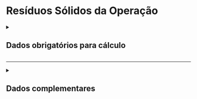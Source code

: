 # Resíduos Sólidos da Operação

<details>
  <summary><strong><h2>Dados obrigatórios para cálculo</strong></summary>

Campo no Supabase|Valores GHG|
|---|---|
|`categoria_de_emissoes`|_RESIDUOS SOLIDOS DA OPERACAO_|
`date` | Data da referência _(YYYY-MM-DD HH:MM:SS)_|
[id_uf](https://github.com/ZNIT-Tech/documentation/blob/main/Municipios.md)|
`cnpj_usuario`|
`composicao_papelao`|
`composicao_textil`|
`composicao_alimentar`|
`composicao_madeira`|
`composicao_jardim`|
`composicao_fraldas`|
`composicao_borracha`|
`composicao_lodo_domestico`|
`composicao_lodo_industrial`|
`classificacao_ano`|
`fracao_ch4_biogas`|
`recuperacao_metano`|
`eficiencia_recuperacao`|

|Campo no Supabase	|Valores GHG|
|---|---|
`categoria_de_emissoes`|_RESIDUOS - IPCC_|
|`consumo_mensal`|Quantidade de Resíduos|
|[destino_residuo_ipcc](https://github.com/ZNIT-Tech/documentation/blob/main/Destino%20Residuos.md)|Destino de Residuos|
|[residuo_ipcc](https://github.com/ZNIT-Tech/documentation/blob/main/Residuos.md)|Tipo de Resíduo|
|`un`|Unidade de medida (_t_ ou _kg_)|


</details>

---

<details>
  <summary><h2><strong>Dados complementares</strong></summary>

|Campo no Supabase|Valor|
|---|---|
|`cnpj_fornecedor`|CNPJ Fornecedor|
|`nome_fornecedor`|Nome Fornecedor|
`numero_do_documento`|Chave da NFe|
`natureza_da_operao`|Natureza da operação|
`cdigo_do_produto`|Codigo produto|
`ncm`|NCM|
`un`|Unidade de medida|
`quant`|Quantidade|
`peso_nf`|Peso|
`endereco_do_experdidor`|Endereço do remetente|
`endereco_do_destinatrio`|Endereço do destinatário|


</details>
